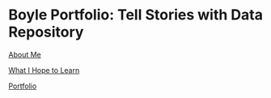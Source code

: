# Boyle Portfolio: Tell Stories with Data Repository

[About Me](/AboutMe.md)

[What I Hope to Learn](/HopeToLearn.md)

[Portfolio](/Portfolio2.md)
